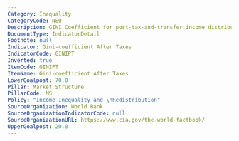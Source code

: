 ```yaml
---
Category: Inequality
CategoryCode: NEQ
Description: GINI Coefficient for post-tax-and-transfer income distribution.
DocumentType: IndicatorDetail
Footnote: null
Indicator: Gini-coefficient After Taxes
IndicatorCode: GINIPT
Inverted: true
ItemCode: GINIPT
ItemName: Gini-coefficient After Taxes
LowerGoalpost: 70.0
Pillar: Market Structure
PillarCode: MS
Policy: "Income Inequality and \nRedistribution"
SourceOrganization: World Bank
SourceOrganizationIndicatorCode: null
SourceOrganizationURL: https://www.cia.gov/the-world-factbook/
UpperGoalpost: 20.0
---
```


